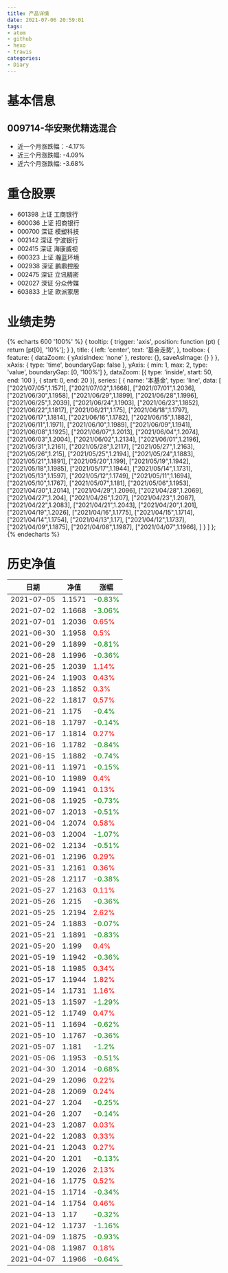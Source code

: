 ```yaml
---
title: 产品详情
date: 2021-07-06 20:59:01
tags:
- atom
- github
- hexo
- travis
categories:
- Diary
---
```


# 基本信息
## 009714-华安聚优精选混合
- 近一个月涨跌幅：-4.17%
- 近三个月涨跌幅: -4.09%
- 近六个月涨跌幅: -3.68%

# 重仓股票
- 601398 上证 工商银行
- 600036 上证 招商银行
- 000700 深证 模塑科技
- 002142 深证 宁波银行
- 002415 深证 海康威视
- 600323 上证 瀚蓝环境
- 002938 深证 鹏鼎控股
- 002475 深证 立讯精密
- 002027 深证 分众传媒
- 603833 上证 欧派家居
# 业绩走势

{% echarts 600 '100%' %}
{
  tooltip: {
        trigger: 'axis',
        position: function (pt) {
            return [pt[0], '10%'];
        }
    },
    title: {
        left: 'center',
        text: '基金走势',
    },
    toolbox: {
        feature: {
            dataZoom: {
                yAxisIndex: 'none'
            },
            restore: {},
            saveAsImage: {}
        }
    },
    xAxis: {
        type: 'time',
        boundaryGap: false
    },
    yAxis: {
        min: 1,
        max: 2,
        type: 'value',
        boundaryGap: [0, '100%']
    },
    dataZoom: [{
        type: 'inside',
        start: 50,
        end: 100
    }, {
        start: 0,
        end: 20
    }],
    series: [
        {
            name: '本基金',
            type: 'line',
            data: [
["2021/07/05",1.1571],
["2021/07/02",1.1668],
["2021/07/01",1.2036],
["2021/06/30",1.1958],
["2021/06/29",1.1899],
["2021/06/28",1.1996],
["2021/06/25",1.2039],
["2021/06/24",1.1903],
["2021/06/23",1.1852],
["2021/06/22",1.1817],
["2021/06/21",1.175],
["2021/06/18",1.1797],
["2021/06/17",1.1814],
["2021/06/16",1.1782],
["2021/06/15",1.1882],
["2021/06/11",1.1971],
["2021/06/10",1.1989],
["2021/06/09",1.1941],
["2021/06/08",1.1925],
["2021/06/07",1.2013],
["2021/06/04",1.2074],
["2021/06/03",1.2004],
["2021/06/02",1.2134],
["2021/06/01",1.2196],
["2021/05/31",1.2161],
["2021/05/28",1.2117],
["2021/05/27",1.2163],
["2021/05/26",1.215],
["2021/05/25",1.2194],
["2021/05/24",1.1883],
["2021/05/21",1.1891],
["2021/05/20",1.199],
["2021/05/19",1.1942],
["2021/05/18",1.1985],
["2021/05/17",1.1944],
["2021/05/14",1.1731],
["2021/05/13",1.1597],
["2021/05/12",1.1749],
["2021/05/11",1.1694],
["2021/05/10",1.1767],
["2021/05/07",1.181],
["2021/05/06",1.1953],
["2021/04/30",1.2014],
["2021/04/29",1.2096],
["2021/04/28",1.2069],
["2021/04/27",1.204],
["2021/04/26",1.207],
["2021/04/23",1.2087],
["2021/04/22",1.2083],
["2021/04/21",1.2043],
["2021/04/20",1.201],
["2021/04/19",1.2026],
["2021/04/16",1.1775],
["2021/04/15",1.1714],
["2021/04/14",1.1754],
["2021/04/13",1.17],
["2021/04/12",1.1737],
["2021/04/09",1.1875],
["2021/04/08",1.1987],
["2021/04/07",1.1966],
]
        }
    ]
};
{% endecharts %}

# 历史净值

| 日期 | 净值 | 涨幅 |
| --- | --- | --- |
|2021-07-05|1.1571|<font color=green>-0.83%</font>|
|2021-07-02|1.1668|<font color=green>-3.06%</font>|
|2021-07-01|1.2036|<font color=red>0.65%</font>|
|2021-06-30|1.1958|<font color=red>0.5%</font>|
|2021-06-29|1.1899|<font color=green>-0.81%</font>|
|2021-06-28|1.1996|<font color=green>-0.36%</font>|
|2021-06-25|1.2039|<font color=red>1.14%</font>|
|2021-06-24|1.1903|<font color=red>0.43%</font>|
|2021-06-23|1.1852|<font color=red>0.3%</font>|
|2021-06-22|1.1817|<font color=red>0.57%</font>|
|2021-06-21|1.175|<font color=green>-0.4%</font>|
|2021-06-18|1.1797|<font color=green>-0.14%</font>|
|2021-06-17|1.1814|<font color=red>0.27%</font>|
|2021-06-16|1.1782|<font color=green>-0.84%</font>|
|2021-06-15|1.1882|<font color=green>-0.74%</font>|
|2021-06-11|1.1971|<font color=green>-0.15%</font>|
|2021-06-10|1.1989|<font color=red>0.4%</font>|
|2021-06-09|1.1941|<font color=red>0.13%</font>|
|2021-06-08|1.1925|<font color=green>-0.73%</font>|
|2021-06-07|1.2013|<font color=green>-0.51%</font>|
|2021-06-04|1.2074|<font color=red>0.58%</font>|
|2021-06-03|1.2004|<font color=green>-1.07%</font>|
|2021-06-02|1.2134|<font color=green>-0.51%</font>|
|2021-06-01|1.2196|<font color=red>0.29%</font>|
|2021-05-31|1.2161|<font color=red>0.36%</font>|
|2021-05-28|1.2117|<font color=green>-0.38%</font>|
|2021-05-27|1.2163|<font color=red>0.11%</font>|
|2021-05-26|1.215|<font color=green>-0.36%</font>|
|2021-05-25|1.2194|<font color=red>2.62%</font>|
|2021-05-24|1.1883|<font color=green>-0.07%</font>|
|2021-05-21|1.1891|<font color=green>-0.83%</font>|
|2021-05-20|1.199|<font color=red>0.4%</font>|
|2021-05-19|1.1942|<font color=green>-0.36%</font>|
|2021-05-18|1.1985|<font color=red>0.34%</font>|
|2021-05-17|1.1944|<font color=red>1.82%</font>|
|2021-05-14|1.1731|<font color=red>1.16%</font>|
|2021-05-13|1.1597|<font color=green>-1.29%</font>|
|2021-05-12|1.1749|<font color=red>0.47%</font>|
|2021-05-11|1.1694|<font color=green>-0.62%</font>|
|2021-05-10|1.1767|<font color=green>-0.36%</font>|
|2021-05-07|1.181|<font color=green>-1.2%</font>|
|2021-05-06|1.1953|<font color=green>-0.51%</font>|
|2021-04-30|1.2014|<font color=green>-0.68%</font>|
|2021-04-29|1.2096|<font color=red>0.22%</font>|
|2021-04-28|1.2069|<font color=red>0.24%</font>|
|2021-04-27|1.204|<font color=green>-0.25%</font>|
|2021-04-26|1.207|<font color=green>-0.14%</font>|
|2021-04-23|1.2087|<font color=red>0.03%</font>|
|2021-04-22|1.2083|<font color=red>0.33%</font>|
|2021-04-21|1.2043|<font color=red>0.27%</font>|
|2021-04-20|1.201|<font color=green>-0.13%</font>|
|2021-04-19|1.2026|<font color=red>2.13%</font>|
|2021-04-16|1.1775|<font color=red>0.52%</font>|
|2021-04-15|1.1714|<font color=green>-0.34%</font>|
|2021-04-14|1.1754|<font color=red>0.46%</font>|
|2021-04-13|1.17|<font color=green>-0.32%</font>|
|2021-04-12|1.1737|<font color=green>-1.16%</font>|
|2021-04-09|1.1875|<font color=green>-0.93%</font>|
|2021-04-08|1.1987|<font color=red>0.18%</font>|
|2021-04-07|1.1966|<font color=green>-0.64%</font>|
